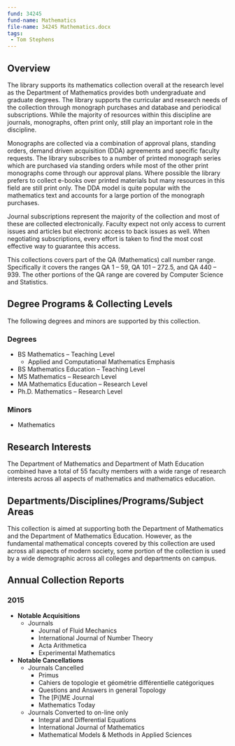 ```yaml
---
fund: 34245
fund-name: Mathematics
file-name: 34245 Mathematics.docx
tags:
 - Tom Stephens
---
```


## Overview

The library supports its mathematics collection overall at the research level as the Department of Mathematics provides both undergraduate and graduate degrees. The library supports the curricular and research needs of the collection through monograph purchases and database and periodical subscriptions. While the majority of resources within this discipline are journals, monographs, often print only, still play an important role in the discipline.

Monographs are collected via a combination of approval plans, standing orders, demand driven acquisition (DDA) agreements and specific faculty requests. The library subscribes to a number of printed monograph series which are purchased via standing orders while most of the other print monographs come through our approval plans. Where possible the library prefers to collect e-books over printed materials but many resources in this field are still print only. The DDA model is quite popular with the mathematics text and accounts for a large portion of the monograph purchases.

Journal subscriptions represent the majority of the collection and most of these are collected electronically. Faculty expect not only access to current issues and articles but electronic access to back issues as well. When negotiating subscriptions, every effort is taken to find the most cost effective way to guarantee this access.

This collections covers part of the QA (Mathematics) call number range. Specifically it covers the ranges QA 1 – 59, QA 101 – 272.5, and QA 440 – 939. The other portions of the QA range are covered by Computer Science and Statistics.

## Degree Programs & Collecting Levels

The following degrees and minors are supported by this collection.

### Degrees

- BS Mathematics – Teaching Level
    - Applied and Computational Mathematics Emphasis
- BS Mathematics Education – Teaching Level
- MS Mathematics – Research Level
- MA Mathematics Education – Research Level
- Ph.D. Mathematics – Research Level

### Minors

- Mathematics

## Research Interests

The Department of Mathematics and Department of Math Education combined have a total of 55 faculty members with a wide range of research interests across all aspects of mathematics and mathematics education.

## Departments/<wbr>Disciplines/<wbr>Programs/<wbr>Subject Areas

This collection is aimed at supporting both the Department of Mathematics and the Department of Mathematics Education. However, as the fundamental mathematical concepts covered by this collection are used across all aspects of modern society, some portion of the collection is used by a wide demographic across all colleges and departments on campus.

## Annual Collection Reports

### 2015

- **Notable Acquisitions**
    - Journals
        - Journal of Fluid Mechanics
        - International Journal of Number Theory
        - Acta Arithmetica
        - Experimental Mathematics
- **Notable Cancellations**
    - Journals Cancelled
        - Primus
        - Cahiers de topologie et géométrie différentielle catégoriques
        - Questions and Answers in general Topology
        - The [Pi]ME Journal
        - Mathematics Today
    - Journals Converted to on-line only
        - Integral and Differential Equations
        - International Journal of Mathematics
        - Mathematical Models & Methods in Applied Sciences
